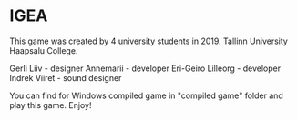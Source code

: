 # IGEA
This game was created by 4 university students in 2019. Tallinn University Haapsalu College. 

Gerli Liiv - designer 
Annemarii - developer 
Eri-Geiro Lilleorg - developer 
Indrek Viiret - sound designer 

You can find for Windows compiled game in "compiled game" folder and play this game. 
Enjoy!




